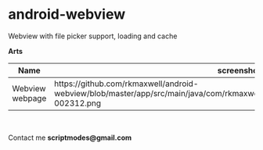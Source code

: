 # android-webview
Webview with file picker support, loading and cache

<strong>Arts</strong>
<table>
<thead><tr><th>Name</th><th>screenshot</th></tr></thead>

<tbody>
<tr>
<td>Webview webpage</td>
<td>https://github.com/rkmaxwell/android-webview/blob/master/app/src/main/java/com/rkmaxwell/webview/screens/Screenshot_20221125-002312.png</td>
</tr>
</tbody>

</table>

<br>

<p>Contact me <b>scriptmodes@gmail.com</b></p>


